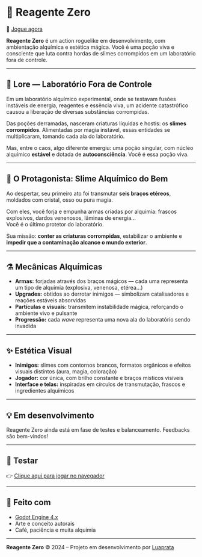 # 🧪 Reagente Zero

🔗 [Jogue agora](https://luaprata.github.io/game-teste/)

**Reagente Zero** é um action roguelike em desenvolvimento, com ambientação alquímica e estética mágica. Você é uma poção viva e consciente que luta contra hordas de slimes corrompidos em um laboratório fora de controle.

---

## 📖 Lore — Laboratório Fora de Controle

Em um laboratório alquímico experimental, onde se testavam fusões instáveis de energia, reagentes e essência viva, um acidente catastrófico causou a liberação de diversas substâncias corrompidas.

Das poções derramadas, nasceram criaturas líquidas e hostis: os **slimes corrompidos**. Alimentadas por magia instável, essas entidades se multiplicaram, tomando cada ala do laboratório.

Mas, entre o caos, algo diferente emergiu: uma poção singular, com núcleo alquímico **estável** e dotada de **autoconsciência**. Você é essa poção viva.

---

## 👤 O Protagonista: Slime Alquímico do Bem

Ao despertar, seu primeiro ato foi transmutar **seis braços etéreos**, moldados com cristal, osso ou pura magia.

Com eles, você forja e empunha armas criadas por alquimia: frascos explosivos, dardos venenosos, lâminas de energia...  
Você é o último protetor do laboratório.

Sua missão: **conter as criaturas corrompidas**, estabilizar o ambiente e **impedir que a contaminação alcance o mundo exterior**.

---

## ⚗️ Mecânicas Alquímicas

- **Armas:** forjadas através dos braços mágicos — cada uma representa um tipo de alquimia (explosiva, venenosa, etérea...)
- **Upgrades:** obtidos ao derrotar inimigos — simbolizam catalisadores e reações estáveis absorvidas
- **Partículas e visuais:** transmitem instabilidade mágica, reforçando o ambiente vivo e pulsante
- **Progressão:** cada *wave* representa uma nova ala do laboratório sendo invadida

---

## ✨ Estética Visual

- **Inimigos:** slimes com contornos brancos, formatos orgânicos e efeitos visuais distintos (aura, magia, coloração)
- **Jogador:** cor única, com brilho constante e braços místicos visíveis
- **Interface e telas:** inspiradas em círculos de transmutação, frascos e ingredientes alquímicos

---

## 💡 Em desenvolvimento

Reagente Zero ainda está em fase de testes e balanceamento. Feedbacks são bem-vindos!

---

## 🚀 Testar

👉 [Clique aqui para jogar no navegador](https://luaprata.github.io/game-teste/)

---

## 📌 Feito com

- [Godot Engine 4.x](https://godotengine.org/)
- Arte e conceito autorais
- Café, paciência e muita alquimia

---

**Reagente Zero** © 2024 – Projeto em desenvolvimento por [Luaprata](https://github.com/luaprata)

